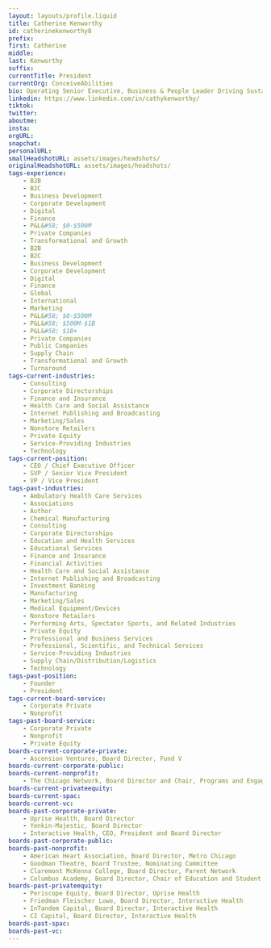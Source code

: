 ```yaml
---
layout: layouts/profile.liquid
title: Catherine Kenworthy
id: catherinekenworthy8
prefix: 
first: Catherine
middle: 
last: Kenworthy
suffix: 
currentTitle: President
currentOrg: ConceiveAbilities
bio: Operating Senior Executive, Business & People Leader Driving Sustainable Growth | Accelerated Revenue & Increased Market Share | Entrepreneur | Board Member<br /><br />Results-driven, creative, and customer-focused C-suite executive with extensive general management experience in the health care, financial services, and other service sectors. Passion to partner with founders and sponsors to help organizations deliver ambitious growth, productivity, scale, and impact. Seek/thrive in the most challenging situations.Focused on disciplined, sustainable, mission-oriented growth. <br /><br />Expertise in driving revenue growth, management process, business development, strategy creation/ execution, talent acquisition/development, technology enablement, M&A integration, data science, operations, product development/management, marketing, SEO/SEM, financial engineering, and market research. Additional expertise in Six Sigma (black belt), risk/vendor management, and offshoring/ outsourcing.<br /><br />Strengths&#58; strong financial background; analytical, innovative, and collaborative mindset; integrated thinking with an initiatory and inclusive spirit; and outstanding public speaking and communication skills – all underscored by the ability to problem solve, build, and lead teams.<br /><br />Goals&#58; seek Board & leadership roles with purpose-driven for-profit companies – diamonds in the rough – that leverage my experience to cause mid-size businesses to become larger and more prosperous.
linkedin: https://www.linkedin.com/in/cathykenworthy/
tiktok: 
twitter: 
aboutme: 
insta: 
orgURL: 
snapchat: 
personalURL: 
smallHeadshotURL: assets/images/headshots/
originalHeadshotURL: assets/images/headshots/
tags-experience: 
    - B2B
    - B2C
    - Business Development
    - Corporate Development
    - Digital
    - Finance
    - P&L&#58; $0-$500M
    - Private Companies
    - Transformational and Growth
    - B2B
    - B2C
    - Business Development
    - Corporate Development
    - Digital
    - Finance
    - Global
    - International
    - Marketing
    - P&L&#58; $0-$500M
    - P&L&#58; $500M-$1B
    - P&L&#58; $1B+
    - Private Companies
    - Public Companies
    - Supply Chain
    - Transformational and Growth
    - Turnaround
tags-current-industries: 
    - Consulting
    - Corporate Directorships
    - Finance and Insurance
    - Health Care and Social Assistance
    - Internet Publishing and Broadcasting
    - Marketing/Sales
    - Nonstore Retailers
    - Private Equity
    - Service-Providing Industries
    - Technology
tags-current-position: 
    - CEO / Chief Executive Officer
    - SVP / Senior Vice President
    - VP / Vice President
tags-past-industries: 
    - Ambulatory Health Care Services
    - Associations
    - Author
    - Chemical Manufacturing
    - Consulting
    - Corporate Directorships
    - Education and Health Services
    - Educational Services
    - Finance and Insurance
    - Financial Activities
    - Health Care and Social Assistance
    - Internet Publishing and Broadcasting
    - Investment Banking
    - Manufacturing
    - Marketing/Sales
    - Medical Equipment/Devices
    - Nonstore Retailers
    - Performing Arts, Spectator Sports, and Related Industries
    - Private Equity
    - Professional and Business Services
    - Professional, Scientific, and Technical Services
    - Service-Providing Industries
    - Supply Chain/Distribution/Logistics
    - Technology
tags-past-position: 
    - Founder
    - President
tags-current-board-service: 
    - Corporate Private
    - Nonprofit
tags-past-board-service: 
    - Corporate Private
    - Nonprofit
    - Private Equity
boards-current-corporate-private: 
    - Ascension Ventures, Board Director, Fund V
boards-current-corporate-public: 
boards-current-nonprofit: 
    - The Chicago Network, Board Director and Chair, Programs and Engagement Committee
boards-current-privateequity: 
boards-current-spac: 
boards-current-vc: 
boards-past-corporate-private: 
    - Uprise Health, Board Director
    - Yenkin-Majestic, Board Director
    - Interactive Health, CEO, President and Board Director
boards-past-corporate-public: 
boards-past-nonprofit: 
    - American Heart Association, Board Director, Metro Chicago
    - Goodman Theatre, Board Trustee, Nominating Committee
    - Claremont McKenna College, Board Director, Parent Network
    - Columbus Academy, Board Director, Chair of Education and Student Life Committee
boards-past-privateequity: 
    - Periscope Equity, Board Director, Uprise Health
    - Friedman Fleischer Lowe, Board Director, Interactive Health
    - InTandem Capital, Board Director, Interactive Health
    - CI Capital, Board Director, Interactive Health
boards-past-spac: 
boards-past-vc: 
---
```

